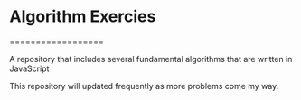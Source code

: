 # Algorithm Exercies
==================

A repository that includes several fundamental algorithms that are written in JavaScript

This repository will updated frequently as more problems come my way.
